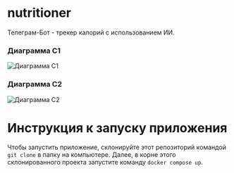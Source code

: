 # nutritioner 

Телеграм-Бот - трекер калорий с использованием ИИ. 

### Диаграмма C1 
![Диаграмма C1](docs/nutritioner-c1.png)

### Диаграмма C2 
![Диаграмма C2](docs/nutritioner-c2.png)

# Инструкция к запуску приложения

Чтобы запустить приложение, склонируйте этот репозиторий командой ```git clone``` в папку на компьютере. Далее, в корне этого склонированного проекта запустите команду ```docker compose up```.
